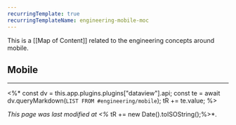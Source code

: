```yaml
---
recurringTemplate: true
recurringTemplateName: engineering-mobile-moc
---
```


This is a [[Map of Content]] related to the engineering concepts around mobile.

## Mobile
---
<%*
const dv = this.app.plugins.plugins["dataview"].api;
const te = await dv.queryMarkdown(`LIST FROM #engineering/mobile`);
tR += te.value;
%>

*This page was last modified at <%* tR += new Date().toISOString();%>*.
